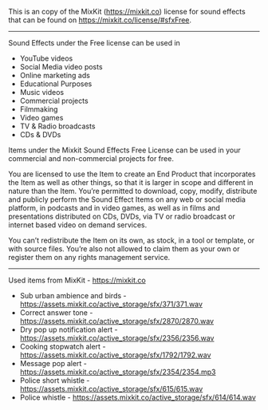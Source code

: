 This is an copy of the MixKit (https://mixkit.co) license for sound effects that can be found on https://mixkit.co/license/#sfxFree.

----

Sound Effects under the Free license can be used in

* YouTube videos
* Social Media video posts
* Online marketing ads
* Educational Purposes
* Music videos
* Commercial projects
* Filmmaking
* Video games
* TV & Radio broadcasts
* CDs & DVDs

Items under the Mixkit Sound Effects Free License can be used in your commercial and non-commercial projects for free.

You are licensed to use the Item to create an End Product that incorporates the Item as well as other things, so that
it is larger in scope and different in nature than the Item. You’re permitted to download, copy, modify, distribute and
publicly perform the Sound Effect Items on any web or social media platform, in podcasts and in video games, as well as
in films and presentations distributed on CDs, DVDs, via TV or radio broadcast or internet based video on demand services.

You can’t redistribute the Item on its own, as stock, in a tool or template, or with source files. You’re also not
allowed to claim them as your own or register them on any rights management service.

----

Used items from MixKit - https://mixkit.co

* Sub urban ambience and birds - https://assets.mixkit.co/active_storage/sfx/371/371.wav
* Correct answer tone - https://assets.mixkit.co/active_storage/sfx/2870/2870.wav
* Dry pop up notification alert - https://assets.mixkit.co/active_storage/sfx/2356/2356.wav
* Cooking stopwatch alert - https://assets.mixkit.co/active_storage/sfx/1792/1792.wav
* Message pop alert - https://assets.mixkit.co/active_storage/sfx/2354/2354.mp3
* Police short whistle - https://assets.mixkit.co/active_storage/sfx/615/615.wav
* Police whistle - https://assets.mixkit.co/active_storage/sfx/614/614.wav